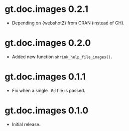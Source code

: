 # gt.doc.images 0.2.1

* Depending on {webshot2} from CRAN (instead of GH).

# gt.doc.images 0.2.0

* Added new function `shrink_help_file_images()`.

# gt.doc.images 0.1.1

* Fix when a single `.Rd` file is passed.

# gt.doc.images 0.1.0

* Initial release.
